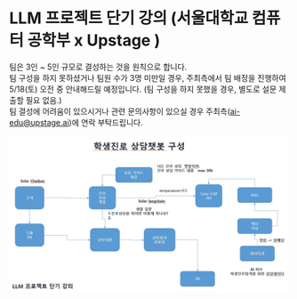 # LLM 프로젝트 단기 강의 (서울대학교 컴퓨터 공학부 x Upstage )

팀은 3인 ~ 5인 규모로 결성하는 것을 원칙으로 합니다. <br>
팀 구성을 하지 못하셨거나 팀원 수가 3명 미만일 경우, 주최측에서 팀 배정을 진행하여 5/18(토) 오전 중 안내해드릴 예정입니다. (팀 구성을 하지 못했을 경우, 별도로 설문 제출할 필요 없음.) <br>
팀 결성에 어려움이 있으시거나 관련 문의사항이 있으실 경우 주최측(ai-edu@upstage.ai)에 연락 부탁드립니다.

![이미지설명](readme.jpg)
